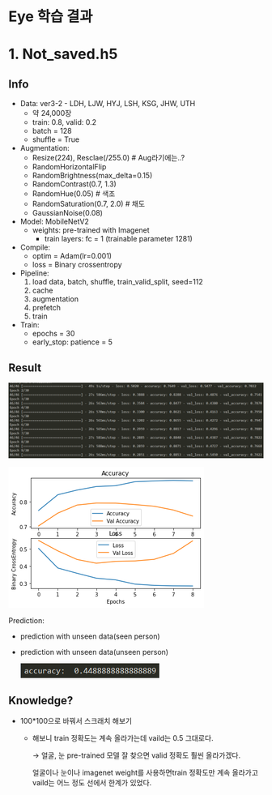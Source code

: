 # Eye 학습 결과

# 1. Not_saved.h5

## Info

- Data: ver3-2 - LDH, LJW, HYJ, LSH, KSG, JHW, UTH
    - 약 24,000장
    - train: 0.8, valid: 0.2
    - batch = 128
    - shuffle = True
- Augmentation:
    - Resize(224), Resclae(/255.0)  # Aug라기에는..?
    - RandomHorizontalFlip
    - RandomBrightness(max_delta=0.15)
    - RandomContrast(0.7, 1.3)
    - RandomHue(0.05) # 색조
    - RandomSaturation(0.7, 2.0) # 채도
    - GaussianNoise(0.08)
- Model: MobileNetV2
    - weights: pre-trained with Imagenet
        - train layers: fc = 1 (trainable parameter 1281)
- Compile:
    - optim = Adam(lr=0.001)
    - loss = Binary crossentropy
- Pipeline:
    1. load data, batch, shuffle, train_valid_split, seed=112
    2. cache
    3. augmentation
    4. prefetch
    5. train
- Train:
    - epochs = 30
    - early_stop: patience = 5

## Result

![Untitled.png](img/Untitled.png)

![Untitled%201.png](img/Untitled%201.png)

Prediction:

- prediction with unseen data(seen person)
- prediction with unseen data(unseen person)

    ![Untitled%202.png](img/Untitled%202.png)

## Knowledge?

- 100*100으로 바꿔서 스크래치 해보기
    - 해보니 train 정확도는 계속 올라가는데 vaild는 0.5 그대로다.

        → 얼굴, 눈 pre-trained 모델 잘 찾으면 valid 정확도 훨씬 올라가겠다. 

        얼굴이나 눈이나 imagenet weight를 사용하면train 정확도만 계속 올라가고 vaild는 어느 정도 선에서 한계가 있었다.
